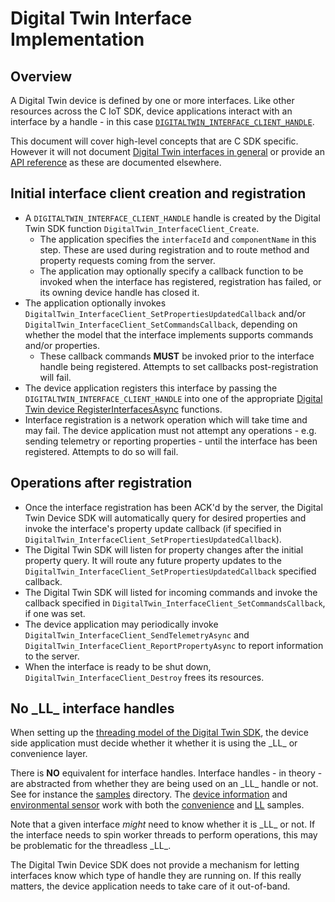 # Digital Twin Interface Implementation

## Overview

A Digital Twin device is defined by one or more interfaces.  Like other resources across the C IoT SDK, device applications interact with an interface by a handle - in this case [`DIGITALTWIN_INTERFACE_CLIENT_HANDLE`](../inc/digitaltwin_interface_client.h).

This document will cover high-level concepts that are C SDK specific.  However it will not document [Digital Twin interfaces in general](https://aka.ms/iotpnpdocs) or provide an [API reference](../inc) as these are documented elsewhere.

## Initial interface client creation and registration

* A `DIGITALTWIN_INTERFACE_CLIENT_HANDLE` handle is created by the Digital Twin SDK function `DigitalTwin_InterfaceClient_Create`.  
  * The application specifies the `interfaceId` and `componentName` in this step.  These are used during registration and to route method and property requests coming from the server.
  * The application may optionally specify a callback function to be invoked when the interface has registered, registration has failed, or its owning device handle has closed it.
* The application optionally invokes `DigitalTwin_InterfaceClient_SetPropertiesUpdatedCallback` and/or `DigitalTwin_InterfaceClient_SetCommandsCallback`, depending on whether the model that the interface implements supports commands and/or properties.
  * These callback commands **MUST** be invoked prior to the interface handle being registered.  Attempts to set callbacks post-registration will fail.
* The device application registers this interface by passing the `DIGITALTWIN_INTERFACE_CLIENT_HANDLE` into one of the appropriate [Digital Twin device RegisterInterfacesAsync](./connection_setup.md#Register_Interfaces) functions.
* Interface registration is a network operation which will take time and may fail.  The device application must not attempt any operations - e.g. sending telemetry or reporting properties - until the interface has been registered.  Attempts to do so will fail.

## Operations after registration

* Once the interface registration has been ACK'd by the server, the Digital Twin Device SDK will automatically query for desired properties and invoke the interface's property update callback (if specified in `DigitalTwin_InterfaceClient_SetPropertiesUpdatedCallback`).
* The Digital Twin SDK will  listen for property changes after the initial property query.  It will route any future property updates to the `DigitalTwin_InterfaceClient_SetPropertiesUpdatedCallback` specified callback.
* The Digital Twin SDK will listed for incoming commands and invoke the callback specified in `DigitalTwin_InterfaceClient_SetCommandsCallback`, if one was set. 
* The device application may periodically invoke `DigitalTwin_InterfaceClient_SendTelemetryAsync` and `DigitalTwin_InterfaceClient_ReportPropertyAsync` to report information to the server.
* When the interface is ready to be shut down, `DigitalTwin_InterfaceClient_Destroy` frees its resources.  

## No \_LL\_ interface handles

When setting up the [threading model of the Digital Twin SDK](./threading_notes.md), the device side application must decide whether it whether it is using the \_LL\_ or convenience layer.

There is **NO** equivalent for interface handles.  Interface handles - in theory - are abstracted from whether they are being used on an \_LL\_ handle or not.  See for instance the [samples](../samples) directory.  The [device information](../samples/digitaltwin_sample_device_info) and [environmental sensor](../samples/digitaltwin_sample_environmental_sensor) work with both the [convenience](../samples/digitaltwin_sample_device) and [LL](../samples/digitaltwin_sample_ll_device) samples.

Note that a given interface *might* need to know whether it is \_LL\_ or not.  If the interface needs to spin worker threads to perform operations, this may be problematic for the threadless \_LL\_.  

The Digital Twin Device SDK does not provide a mechanism for letting interfaces know which type of handle they are running on.  If this really matters, the device application needs to take care of it out-of-band.
